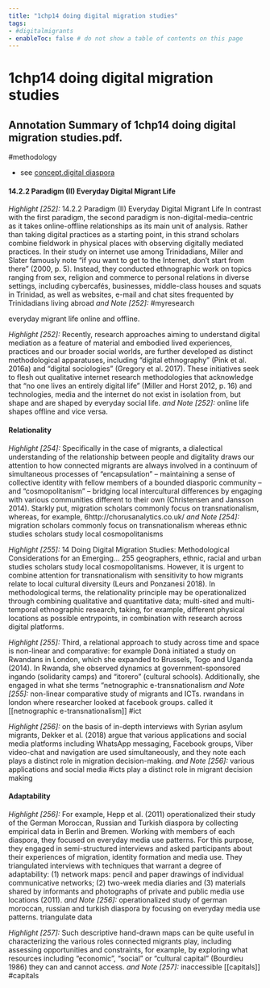 ```yaml
---
title: "1chp14 doing digital migration studies"
tags: 
- #digitalmigrants  
- enableToc: false # do not show a table of contents on this page
---
```


# 1chp14 doing digital migration studies
## Annotation Summary of 1chp14 doing digital migration studies.pdf.
#methodology 

- see [concept.digital diaspora](008.TheoriesAndConcepts/concept.digital%20diaspora.md)

#### 14.2.2 Paradigm (II) Everyday Digital Migrant Life
 *Highlight [252]:* 14.2.2 Paradigm (II) Everyday Digital Migrant Life In contrast with the first paradigm, the second paradigm is non-digital-media-centric as it takes online-offline relationships as its main unit of analysis. Rather than taking digital practices as a starting point, in this strand scholars combine fieldwork in physical places with observing digitally mediated practices. In their study on internet use among Trinidadians, Miller and Slater famously note “if you want to get to the Internet, don’t start from there” (2000, p. 5). Instead, they conducted ethnographic work on topics ranging from sex, religion and commerce to personal relations in diverse settings, including cybercafés, businesses, middle-class houses and squats in Trinidad, as well as websites, e-mail and chat sites frequented by Trinidadians living abroad
 *and Note [252]:* #myresearch

everyday migrant life online and offline.

 *Highlight [252]:* Recently, research approaches aiming to understand digital mediation as a feature of material and embodied lived experiences, practices and our broader social worlds, are further developed as distinct methodological apparatuses, including “digital ethnography” (Pink et al. 2016a) and “digital sociologies” (Gregory et al. 2017). These initiatives seek to flesh out qualitative internet research methodologies that acknowledge that “no one lives an entirely digital life” (Miller and Horst 2012, p. 16) and technologies, media and the internet do not exist in isolation from, but shape and are shaped by everyday social life.
 *and Note [252]:* online life shapes offline and vice versa.

#### Relationality
 *Highlight [254]:* Specifically in the case of migrants, a dialectical understanding of the relationship between people and digitality draws our attention to how connected migrants are always involved in a continuum of simultaneous processes of “encapsulation” – maintaining a sense of collective identity with fellow members of a bounded diasporic community – and “cosmopolitanism” – bridging local intercultural differences by engaging with various communities different to their own (Christensen and Jansson 2014). Starkly put, migration scholars commonly focus on transnationalism, whereas, for example, 6http://chorusanalytics.co.uk/
 *and Note [254]:* migration scholars commonly focus on transnationalism whereas ethnic studies scholars study local cosmopolitanisms

 *Highlight [255]:* 14 Doing Digital Migration Studies: Methodological Considerations for an Emerging… 255 geographers, ethnic, racial and urban studies scholars study local cosmopolitanisms. However, it is urgent to combine attention for transnationalism with sensitivity to how migrants relate to local cultural diversity (Leurs and Ponzanesi 2018). In methodological terms, the relationality principle may be operationalized through combining qualitative and quantitative data; multi-sited and multi-temporal ethnographic research, taking, for example, different physical locations as possible entrypoints, in combination with research across digital platforms.

 *Highlight [255]:* Third, a relational approach to study across time and space is non-linear and comparative: for example Donà initiated a study on Rwandans in London, which she expanded to Brussels, Togo and Uganda (2014). In Rwanda, she observed dynamics at government-sponsored ingando (solidarity camps) and “itorero” (cultural schools). Additionally, she engaged in what she terms “netnographic e-transnationalism
 *and Note [255]:* non-linear comparative study of migrants and ICTs. rwandans in london where researcher looked at facebook groups. called it [[netnographic e-transnationalism]] #ict

 *Highlight [256]:* on the basis of in-depth interviews with Syrian asylum migrants, Dekker et al. (2018) argue that various applications and social media platforms including WhatsApp messaging, Facebook groups, Viber video-chat and navigation are used simultaneously, and they note each plays a distinct role in migration decision-making.
 *and Note [256]:* various applications and social media #icts play a distinct role in migrant decision making

#### Adaptability
 *Highlight [256]:* For example, Hepp et al. (2011) operationalized their study of the German Moroccan, Russian and Turkish diaspora by collecting empirical data in Berlin and Bremen. Working with members of each diaspora, they focused on everyday media use patterns. For this purpose, they engaged in semi-structured interviews and asked participants about their experiences of migration, identity formation and media use. They triangulated interviews with techniques that warrant a degree of adaptability: (1) network maps: pencil and paper drawings of individual communicative networks; (2) two-week media diaries and (3) materials shared by informants and photographs of private and public media use locations (2011).
 *and Note [256]:* operationalized study of german moroccan, russian and turkish diaspora by focusing on everyday media use patterns. triangulate data

 *Highlight [257]:* Such descriptive hand-drawn maps can be quite useful in characterizing the various roles connected migrants play, including assessing opportunities and constraints, for example, by exploring what resources including “economic”, “social” or “cultural capital” (Bourdieu 1986) they can and cannot access.
 *and Note [257]:* inaccessible [[capitals]] #capitals

